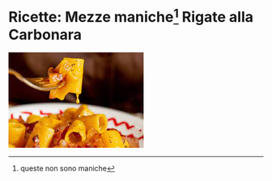 # Ricette: Mezze maniche[^1] Rigate alla Carbonara
![mezze maniche](mezzemaniche.jpg)
[^1]: queste non sono maniche
